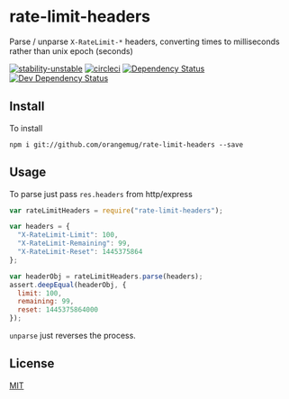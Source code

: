 # rate-limit-headers
Parse / unparse `X-RateLimit-*` headers, converting times to milliseconds rather than unix epoch (seconds)

[![stability-unstable](https://img.shields.io/badge/stability-unstable-yellow.svg)][stability]
[![circleci](https://circleci.com/gh/orangemug/speedcam.png?style=shield)][circleci]
[![Dependency Status](https://david-dm.org/orangemug/speedcam.svg)][dm-prod]
[![Dev Dependency Status](https://david-dm.org/orangemug/speedcam/dev-status.svg)][dm-dev]

[stability]: https://github.com/orangemug/stability-badges#unstable
[circleci]:  https://circleci.com/gh/orangemug/speedcam
[dm-prod]:   https://david-dm.org/orangemug/speedcam
[dm-dev]:    https://david-dm.org/orangemug/speedcam#info=devDependencies


## Install
To install

    npm i git://github.com/orangemug/rate-limit-headers --save


## Usage
To parse just pass `res.headers` from http/express

```js
var rateLimitHeaders = require("rate-limit-headers");

var headers = {
  "X-RateLimit-Limit": 100,
  "X-RateLimit-Remaining": 99,
  "X-RateLimit-Reset": 1445375864
};

var headerObj = rateLimitHeaders.parse(headers);
assert.deepEqual(headerObj, {
  limit: 100,
  remaining: 99,
  reset: 1445375864000
});
```

`unparse` just reverses the process.


## License
[MIT](LICENSE)
